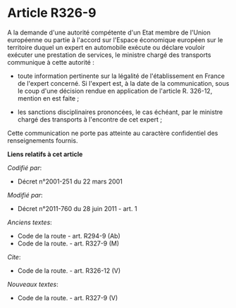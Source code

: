 # Article R326-9

A la demande d'une autorité compétente d'un Etat membre de l'Union européenne ou partie à l'accord sur l'Espace économique
européen sur le territoire duquel un expert en automobile exécute ou déclare vouloir exécuter une prestation de services, le
ministre chargé des transports communique à cette autorité :

- toute information pertinente sur la légalité de l'établissement en France de l'expert concerné. Si l'expert est, à la date
de la communication, sous le coup d'une décision rendue en application de l'article R. 326-12, mention en est faite ;

- les sanctions disciplinaires prononcées, le cas échéant, par le ministre chargé des transports à l'encontre de cet
expert ; 

Cette communication ne porte pas atteinte au caractère confidentiel des renseignements fournis.

**Liens relatifs à cet article**

_Codifié par_:

  - Décret n°2001-251 du 22 mars 2001

_Modifié par_:

  - Décret n°2011-760 du 28 juin 2011 - art. 1

_Anciens textes_:

  - Code de la route - art. R294-9 (Ab)
  - Code de la route. - art. R327-9 (M)

_Cite_:

  - Code de la route. - art. R326-12 (V)

_Nouveaux textes_:

  - Code de la route. - art. R327-9 (V)
